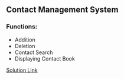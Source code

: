 ## Contact Management System

### Functions:

* Addition
* Deletion
* Contact Search
* Displaying Contact Book

[Solution Link ](https://github.com/Ratheshprabakar/Contact-Management-System)
